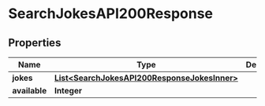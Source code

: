 

# SearchJokesAPI200Response

## Properties

Name | Type | Description | Notes
------------ | ------------- | ------------- | -------------
**jokes** | [**List&lt;SearchJokesAPI200ResponseJokesInner&gt;**](SearchJokesAPI200ResponseJokesInner.md) |  |  [optional]
**available** | **Integer** |  |  [optional]




